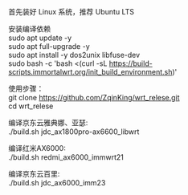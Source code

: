 首先装好 Linux 系统，推荐 Ubuntu LTS  

安装编译依赖  
sudo apt update -y  
sudo apt full-upgrade -y  
sudo apt install -y dos2unix libfuse-dev  
sudo bash -c 'bash <(curl -sL https://build-scripts.immortalwrt.org/init_build_environment.sh)'  

使用步骤：  
git clone https://github.com/ZqinKing/wrt_relese.git  
cd wrt_relese  
  
编译京东云雅典娜、亚瑟:  
./build.sh jdc_ax1800pro-ax6600_libwrt  

编译红米AX6000:  
./build.sh redmi_ax6000_immwrt21  

编译京东云百里:   
./build.sh jdc_ax6000_imm23
